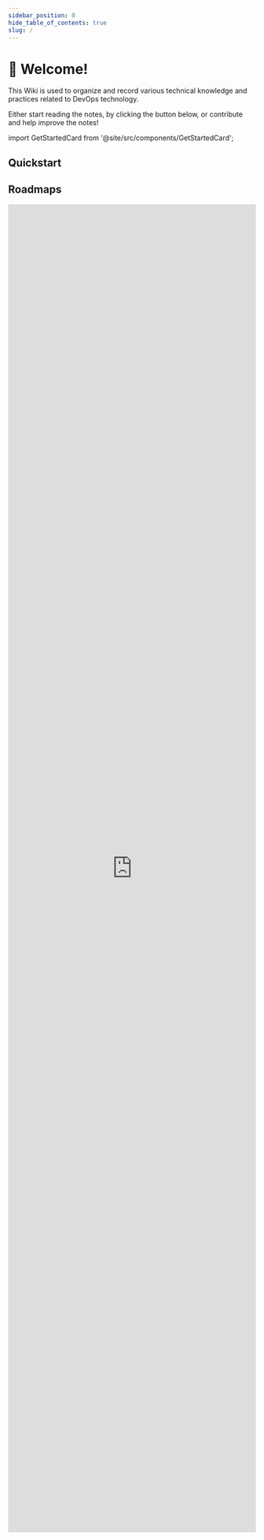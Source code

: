 ```yaml
---
sidebar_position: 0
hide_table_of_contents: true
slug: /
---
```

# 👋 Welcome!

This Wiki is used to organize and record various technical knowledge and practices related to DevOps technology.

Either start reading the notes, by clicking the button below, or contribute and help improve the notes!

<!--truncate-->

import GetStartedCard from '@site/src/components/GetStartedCard';


## Quickstart

<div className="grid xl:grid-cols-6 gap-4">

<GetStartedCard
  title="Kubernetes"
  className="xl:col-span-2 from-[#21D4FD] to-[#B721FF]"
  getStartedLink="/Kubernetes"
  bgClassName="h-480 rotate-[-28deg] right-[-48px] bottom-[-6rem]"
/>
<GetStartedCard
  title="Istio"
  className="xl:col-span-2 from-[#0093E9] to-[#80D0C7]"
  getStartedLink="/Service-Mesh/Service%20Mesh/Istio/"
  bgClassName="h-48 rotate-[-28deg] right-[-48px] bottom-[-6rem]"
/>
<GetStartedCard
  title="Nginx"
  className="xl:col-span-2 from-[#FF2525] to-[#FFE53B]"
  getStartedLink="/Service-Mesh/Proxy/Nginx/"
  bgClassName="h-48 rotate-[-28deg] right-[-48px] bottom-[-6rem]"
/>
</div>

## Roadmaps
<iframe src="https://roadmap.sh/devops" scrolling="no" height="2700" width="100%" frameborder="0"></iframe>
